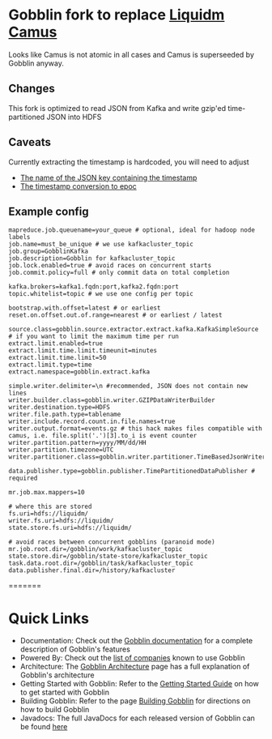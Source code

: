 # Gobblin fork to replace [Liquidm Camus](http://github.com/liquidm/camus)

Looks like Camus is not atomic in all cases and Camus is superseeded by Gobblin anyway.

## Changes

This fork is optimized to read JSON from Kafka and write gzip'ed time-partitioned JSON into HDFS

## Caveats

Currently extracting the timestamp is hardcoded, you will need to adjust

   - [The name of the JSON key containing the timestamp](https://github.com/liquidm/gobblin/blob/master/gobblin-core/src/main/java/gobblin/writer/partitioner/TimestampedObject.java#L4)
   - [The timestamp conversion to epoc](https://github.com/liquidm/gobblin/blob/master/gobblin-core/src/main/java/gobblin/writer/partitioner/TimeBasedJsonWriterPartitioner.java#L37)

## Example config
```
mapreduce.job.queuename=your_queue # optional, ideal for hadoop node labels
job.name=must_be_unique # we use kafkacluster_topic
job.group=GobblinKafka
job.description=Gobblin for kafkacluster_topic
job.lock.enabled=true # avoid races on concurrent starts
job.commit.policy=full # only commit data on total completion

kafka.brokers=kafka1.fqdn:port,kafka2.fqdn:port
topic.whitelist=topic # we use one config per topic

bootstrap.with.offset=latest # or earliest
reset.on.offset.out.of.range=nearest # or earliest / latest

source.class=gobblin.source.extractor.extract.kafka.KafkaSimpleSource
# if you want to limit the maximum time per run
extract.limit.enabled=true
extract.limit.time.limit.timeunit=minutes
extract.limit.time.limit=50
extract.limit.type=time
extract.namespace=gobblin.extract.kafka

simple.writer.delimiter=\n #recommended, JSON does not contain new lines
writer.builder.class=gobblin.writer.GZIPDataWriterBuilder
writer.destination.type=HDFS
writer.file.path.type=tablename
writer.include.record.count.in.file.names=true
writer.output.format=events.gz # this hack makes files compatible with camus, i.e. file.split('.')[3].to_i is event counter
writer.partition.pattern=yyyy/MM/dd/HH
writer.partition.timezone=UTC
writer.partitioner.class=gobblin.writer.partitioner.TimeBasedJsonWriterPartitioner

data.publisher.type=gobblin.publisher.TimePartitionedDataPublisher # required

mr.job.max.mappers=10

# where this are stored
fs.uri=hdfs://liquidm/
writer.fs.uri=hdfs://liquidm/
state.store.fs.uri=hdfs://liquidm/

# avoid races between concurrent gobblins (paranoid mode)
mr.job.root.dir=/gobblin/work/kafkacluster_topic
state.store.dir=/gobblin/state-store/kafkacluster_topic
task.data.root.dir=/gobblin/task/kafkacluster_topic
data.publisher.final.dir=/history/kafkacluster
```
=======
# Quick Links

  * Documentation: Check out the [Gobblin documentation](http://gobblin.readthedocs.org/en/latest/) for a complete description of Gobblin's features
  * Powered By: Check out the [list of companies](http://gobblin.readthedocs.io/en/latest/Powered-By/) known to use Gobblin
  * Architecture: The [Gobblin Architecture](http://gobblin.readthedocs.io/en/latest/Gobblin-Architecture/) page has a full explanation of Gobblin's architecture
  * Getting Started with Gobblin: Refer to the [Getting Started Guide](http://gobblin.readthedocs.org/en/latest/Getting-Started/) on how to get started with Gobblin
  * Building Gobblin: Refer to the page [Building Gobblin](http://gobblin.readthedocs.io/en/latest/user-guide/Building-Gobblin/) for directions on how to build Gobblin
  * Javadocs: The full JavaDocs for each released version of Gobblin can be found [here](http://linkedin.github.io/gobblin/javadoc/latest/)
